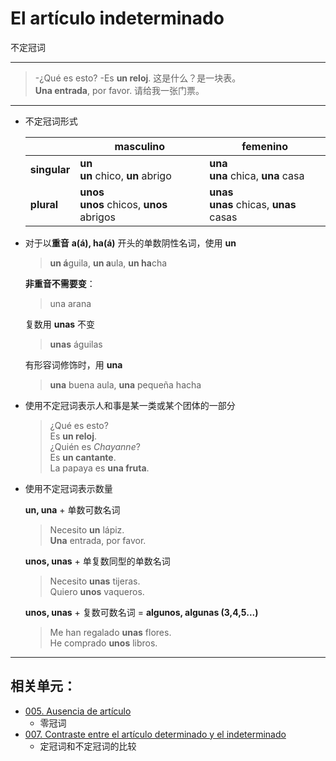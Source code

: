 # El artículo indeterminado
不定冠词

-----

> -¿Qué es esto? -Es **un reloj**. 这是什么？是一块表。
> <br>
> **Una entrada**, por favor. 请给我一张门票。

----

- 不定冠词形式

  ||masculino|femenino|
  |--- | --- | ---|
  |**singular** | **un** <br> **un** chico, **un** abrigo | **una** <br> **una** chica, **una** casa|
  |**plural** | **unos** <br> **unos** chicos, **unos** abrigos | **unas**　<br> **unas** chicas, **unas** casas|

- 对于以**重音** **a(á), ha(á)** 开头的单数阴性名词，使用 **un**

  > **un á**guila, **un a**ula, **un ha**cha

  **非重音不需要变**：
  > una arana

  复数用 **unas** 不变

  > **unas** águilas

  有形容词修饰时，用 **una**

  > **una** buena aula, **una** pequeña hacha

- 使用不定冠词表示人和事是某一类或某个团体的一部分

  > ¿Qué es esto? <br>
  > Es **un reloj**. <br>
  > ¿Quién es _Chayanne_? <br>
  > Es **un cantante**. <br>
  > La papaya es **una fruta**.  

- 使用不定冠词表示数量

  **un, una** + 单数可数名词

  > Necesito **un** lápiz. <br>
  > **Una** entrada, por favor.

  **unos, unas** + 单复数同型的单数名词

  > Necesito **unas** tijeras. <br>
  > Quiero **unos** vaqueros.

  **unos, unas** + 复数可数名词 = **algunos, algunas (3,4,5...)**

  > Me han regalado **unas** flores. <br>
  > He comprado **unos** libros.


-----

## 相关单元：

- [005. Ausencia de artículo](005-un-coche-coche.md)
  - 零冠词
- [007. Contraste entre el artículo determinado y el indeterminado](007-un-perro-el-perro.md)
  - 定冠词和不定冠词的比较
